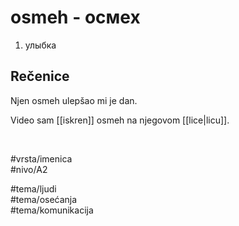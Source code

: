 # osmeh - осмех

1. улыбка  

## Rečenice

Njen osmeh ulepšao mi je dan.

Video sam [[iskren]] osmeh na njegovom [[lice|licu]].

<br>

#vrsta/imenica  
#nivo/A2  

#tema/ljudi  
#tema/osećanja  
#tema/komunikacija  
